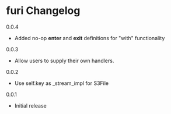# furi Changelog

0.0.4
* Added no-op __enter__ and __exit__ definitions for "with" functionality

0.0.3
* Allow users to supply their own handlers.

0.0.2
* Use self.key as _stream_impl for S3File

0.0.1
* Initial release

